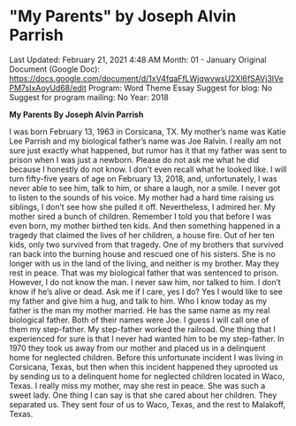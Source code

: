 # "My Parents" by Joseph Alvin Parrish

Last Updated: February 21, 2021 4:48 AM
Month: 01 - January
Original Document (Google Doc): https://docs.google.com/document/d/1xV4fqaFfLWjqwvwsU2Xl6fSAVj3IVePM7sIxAoyUd68/edit
Program: Word Theme Essay
Suggest for blog: No
Suggest for program mailing: No
Year: 2018

**My Parents By Joseph Alvin Parrish**

I was born February 13, 1963 in Corsicana, TX. My mother’s name was Katie Lee Parrish and my biological father’s name was Joe Ralvin. I really am not sure just exactly what happened, but rumor has it that my father was sent to prison when I was just a newborn. Please do not ask me what he did because I honestly do not know. I don’t even recall what he looked like. I will turn fifty-five years of age on February 13, 2018, and, unfortunately, I was never able to see him, talk to him, or share a laugh, nor a smile. I never got to listen to the sounds of his voice. My mother had a hard time raising us siblings, I don’t see how she pulled it off. Nevertheless, I admired her. My mother sired a bunch of children. Remember I told you that before I was even born, my mother birthed ten kids. And then something happened in a tragedy that claimed the lives of her children, a house fire. Out of her ten kids, only two survived from that tragedy. One of my brothers that survived ran back into the burning house and rescued one of his sisters. She is no longer with us in the land of the living, and neither is my brother. May they rest in peace. That was my biological father that was sentenced to prison. However, I do not know the man. I never saw him, nor talked to him. I don’t know if he’s alive or dead. Ask me if I care, yes I do? Yes I would like to see my father and give him a hug, and talk to him. Who I know today as my father is the man my mother married. He has the same name as my real biological father. Both of their names were Joe. I guess I will call one of them my step-father. My step-father worked the railroad. One thing that I experienced for sure is that I never had wanted him to be my step-father. In 1970 they took us away from our mother and placed us in a delinquent home for neglected children. Before this unfortunate incident I was living in Corsicana, Texas, but then when this incident happened they uprooted us by sending us to a delinquent home for neglected children located in Waco, Texas. I really miss my mother, may she rest in peace. She was such a sweet lady. One thing I can say is that she cared about her children. They separated us. They sent four of us to Waco, Texas, and the rest to Malakoff, Texas.